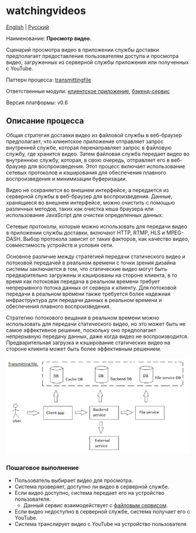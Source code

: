 # watchingvideos

[English](watchingvideos.md) | [Русский](watchingvideos.ru.md)

Наименование: **Просмотр видео**.

Сценарий просмотра видео в приложении службы доставки предполагает предоставление пользователям доступа и просмотра видео, загруженных из серверной службы приложения или полученных с YouTube.

Паттерн процесса: [transmittingfile](../../processpatterns/transmittingfile.md)

Ответственные модули: [клиентское приложение](../../frontend/customerclient.ru.md), [бэкенд-сервис](../../backend/customerbackend.ru.md)

Версия платформы: v0.6

## Описание процесса

Общая стратегия доставки видео из файловой службы в веб-браузер предполагает, что клиентское приложение отправляет запрос внутренней службе, которая перенаправляет запрос в файловую службу, где хранится видео.
Затем файловая служба передает видео во внутреннюю службу, которая, в свою очередь, отправляет его в веб-браузер для воспроизведения.
Этот процесс включает использование сетевых протоколов и кэширования для обеспечения плавного воспроизведения и минимизации буферизации.

Видео не сохраняется во внешнем интерфейсе, а передается из серверной службы в веб-браузер для воспроизведения.
Данные, хранящиеся во внешнем интерфейсе, можно очистить с помощью различных методов, таких как очистка кеша браузера или использование JavaScript для очистки определенных данных.

Сетевые протоколы, которые можно использовать для передачи видео в приложении службы доставки, включают HTTP, RTMP, HLS и MPEG-DASH.
Выбор протокола зависит от таких факторов, как качество видео, совместимость устройств и условия сети.

Основное различие между стратегией передачи статического видео и потоковой передачей в реальном времени с точки зрения дизайна системы заключается в том, что статические видео могут быть предварительно загружены и кэшированы на стороне клиента, в то время как потоковая передача в реальном времени требует непрерывного потока данных от сервера к клиенту.
Для потоковой передачи в реальном времени также требуется более надежная инфраструктура для передачи данных в реальном времени и обеспечения плавного воспроизведения.

Стратегию потокового вещания в реальном времени можно использовать для передачи статического видео, но это может быть не самое эффективное решение, поскольку оно предполагает непрерывную передачу данных, даже когда видео не воспроизводится.
Предварительная загрузка и кэширование статических видео на стороне клиента может быть более эффективным решением.

![transmittingfile_overall](../../img/processpatterns/transmittingfile_overall.png)

### Пошаговое выполнение

- Пользователь выбирает видео для просмотра.
- Система проверяет, доступно ли видео в серверной службе.
- Если видео доступно, система передает его на устройство пользователя.
    - Данный сервис взаимодействует с [файловым сервисом](../../backend/fileservice.ru.md).
- Если видео недоступно в серверной службе, система получает его с YouTube.
- Система транслирует видео с YouTube на устройство пользователя.
